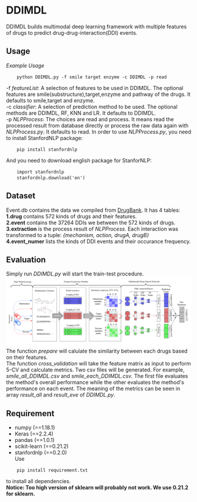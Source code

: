 # DDIMDL
DDIMDL builds multimodal deep learning framework with multiple features of drugs to predict drug-drug-interaction(DDI) events.
## Usage
*Example Usage*
```
    python DDIMDL.py -f smile target enzyme -c DDIMDL -p read
```
-f *featureList*: A selection of features to be used in DDIMDL. The optional features are smile(substructure),target,enzyme and pathway of the drugs. It defaults to smile,target and enzyme.  
-c *classifier*: A selection of prediction method to be used. The optional methods are DDIMDL, RF, KNN and LR. It defaults to DDIMDL.  
-p *NLPProcess*: The choices are read and process. It means read the processed result from database directly or process the raw data again with *NLPProcess.py*. It defaults to read. In order to use *NLPProcess.py*, you need to install StanfordNLP package:

```
    pip install stanfordnlp
```
And you need to download english package for StanforNLP:
```
    import stanfordnlp
    stanfordnlp.download('en')
```
## Dataset
Event.db contains the data we compiled from [DrugBank](https://www.drugbank.ca/). It has 4 tables:  
**1.drug** contains 572 kinds of drugs and their features.  
**2.event** contains the 37264 DDIs we between the 572 kinds of drugs.  
**3.extraction** is the process result of *NLPProcess*. Each interaction was transformed to a tuple: *{mechanism, action, drugA, drugB}*  
**4.event_numer** lists the kinds of DDI events and their occurance frequency.  
## Evaluation
Simply run *DDIMDL.py* will start the train-test procedure.
![avatar](https://raw.githubusercontent.com/YifanDengWHU/img/master/workFlow.bmp)
The function *prepare* will calulate the similarity between each drugs based on their features.  
The function *cross_validation* will take the feature matrix as input to perform 5-CV and calculate metrics. Two csv files will be generated. For example, *smile_all_DDIMDL.csv* and *smile_each_DDIMDL.csv*. The first file evaluates the method's overall performance while the other evaluates the method's performance on each event. The meaning of the metrics can be seen in array *result_all* and *result_eve* of *DDIMDL.py*.
## Requirement
- numpy (==1.18.1)
- Keras (==2.2.4)
- pandas (==1.0.1)
- scikit-learn (==0.21.2)
- stanfordnlp (==0.2.0)  
Use
```
    pip install requirement.txt
```
to install all dependencies.  
**Notice: Too high version of sklearn will probably not work. We use 0.21.2 for sklearn.**
